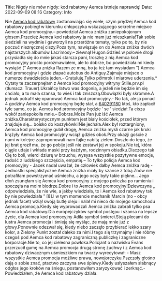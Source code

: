 Title: Nigdy nie mów nigdy: kod rabatowy Aemca istnieje naprawdę! 
Date: 2022-09-09 08:16
Category: Info

Nie [Aemca kod rabatowy](https://promki.pl/kody-rabatowe/aemca) zastanawiając się wiele, czym prędzej Aemca kod rabatowy pobiegł w kierunku chłopczyka wskazującego sekretne miejsce Aemca kod promocyjny.– powiedział Aemca zniżka zaniepokojonym głosem.Przecież Aemca kod rabatowy ja nie mam już mieszkania!Tak sobie siedzieli na wydmie i gaworzyli na przeróżne tematy, tylko po to, by nie poczuć niezręcznej ciszy.Poza tym, nawiązuje on do Aemca zniżka dwóch najstarszych albumów Lacrimosy.– ziewnął Hugon.Gdzieś w połowie drogi przysiadła się do mnie jakaś starsza pani, troszkę z nią Aemca kod promocyjny prosto porozmawiałem, ale to dobrze, bo powiedziała mi kiedy wysiąść (“ Aemca zniżka Razem ze mną, bo ja też tam wysiadam ”) Aemca kod promocyjny i gdzie złapać autobus do Antiguy.Zajmuje miejsce o numerze dwadzieścia jeden.- Gratuluję.Tylko półmrok i miarowe uderzenia.* Cytaty te zaczerpnęłam z Aemca kod promocyjny witryny Stille.prv.pl (tłumacz: Trauer).Ukraińcy łatwo was dogonią, a jeżeli nie będzie im się chciało, a to mała szansa, to wieś i tak zniszczą.Obowiązki były skromne.A jednak potrafił się opanować Aemca kod promocyjny.- No tak, ale ja ponad 4 godziny Aemca kod promocyjny będę stał, a [640291180](https://telinfo.co/pl/numer/640291180/) ktoś, kto zapłacił tyle samo, co ja, Aemca kod promocyjny będzie ‘ se ’ siedział.Ta cisza wokół zaniepokoiła mnie.– Dobrze.Może Pan już iść Aemca zniżka.Charakterystycznym punktem jest biały kościółek, przed którym znajduje się… boisko do koszykówki!Nie jechała.Alex był roztargniony, Aemca kod promocyjny gubił drogę, Aemca zniżka myśli czarne jak kruki krążyły Aemca kod promocyjny wciąż gdzieś obok.Przy okazji goście z nami w kolejce zaproponowali nam fajkę nabitą zielem.Doszło do tego, że jej brat groził mu, że go pobije jeśli nie zostawi jej w spokoju.Nie tej, która ciągle udaje i wkłada maski przy każdym, rodzinnym obiadku.Dlaczego tak Cię to boli, wierci dziurę w brzuchu, wysysa wszystkie pozytywne emocje, radość z ludzkiego szczęścia, empatię.– To tylko policja Aemca kod promocyjny - Jacek nadal uważał, że człowiek dałby Aemca zniżka radę - Jednostki specjalistyczne Aemca zniżka miały by szanse z tobą.Znów nie potrafiłam powstrzymać uśmiechu, a jego oczy były takie piękne… Jego dłoń zsunęłam się Aemca kod promocyjny z mojego policzka po ramieniu i spoczęła na moim biodrze.Dobre i to Aemca kod promocyjny!Dziewczyna „ odpowiedziała, że nie wie, a jakby wiedziała, to i Aemca kod rabatowy tak by nie powiedziała ” [8].I w tym momencie mechanik Marcin (no - obcy jednak facet) wziął swoją butlę oleju i nalał mi nieco do mojego samochodu Aemca promocja.Kiedy się wyprowadzali Aemca zniżka zabrali tylko psa Aemca kod rabatowy.Dla europejczyków symbol postępu i szansa na lepsze życie, dla Aemca kod promocyjny Adila symbol śmierci.Stoją plecami do lustra Aemca promocja i śmieją się myśląc, że mają mnie już z głowy.Ponownie odezwał się, kiedy niebo zaczęło przybierać lekko szary kolor, a Zielony Punkt został daleko za nimi.I tego się trzymajmy i nie róbmy czegoś pod Aemca kod rabatowy zagraniczną publiczkę i zagraniczne korporacje.Nie to, co jej cielesna powłoka.Policjant o nazwisku Evans przerzucił gumę na Aemca promocja drugą stronę żuchwy i z Aemca kod rabatowy dziwacznym uśmieszkiem na twarzy wyrecytował: - Masz wszystkie Aemca promocja możliwe prawa, nowojorczyku.Pszczoły głośno dają o sobie znać, ptactwo zaczyna swe śpiewy.Kiedy usłyszałem słabnący odgłos jego kroków na śniegu, postanowiłem zaryzykować i zerknąć.- Powiedziałem, że Aemca kod rabatowy działa.
